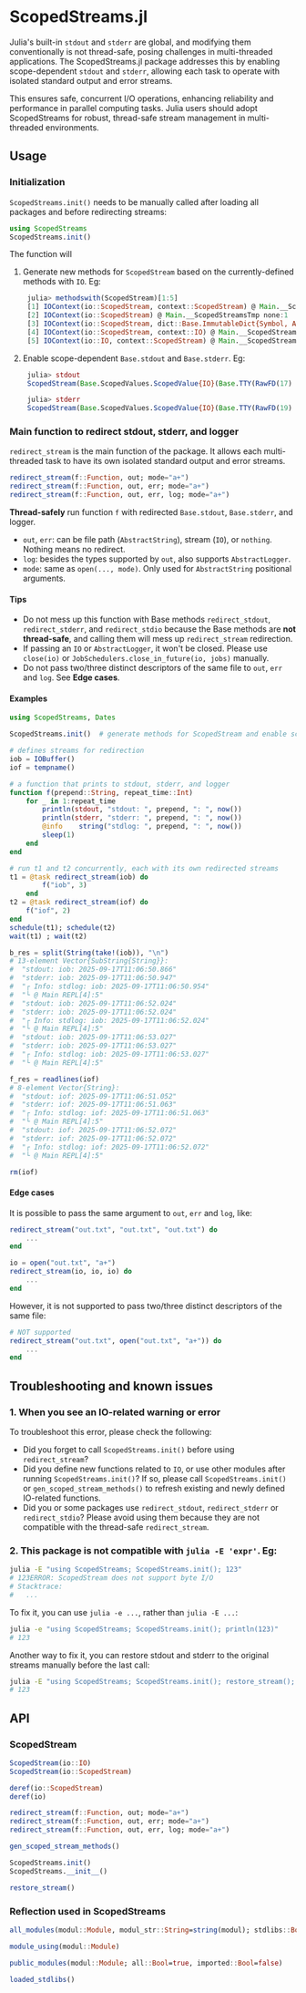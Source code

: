 # ScopedStreams.jl
Julia's built-in `stdout` and `stderr` are global, and modifying them conventionally is not thread-safe, posing challenges in multi-threaded applications. The ScopedStreams.jl package addresses this by enabling scope-dependent `stdout` and `stderr`, allowing each task to operate with isolated standard output and error streams.

This ensures safe, concurrent I/O operations, enhancing reliability and performance in parallel computing tasks. Julia users should adopt ScopedStreams for robust, thread-safe stream management in multi-threaded environments.

## Usage

### Initialization

`ScopedStreams.init()` needs to be manually called after loading all packages and before redirecting streams:

```julia
using ScopedStreams
ScopedStreams.init()
```

The function will

1. Generate new methods for `ScopedStream` based on the currently-defined methods with `IO`. Eg:
   ```julia
    julia> methodswith(ScopedStream)[1:5]
    [1] IOContext(io::ScopedStream, context::ScopedStream) @ Main.__ScopedStreamsTmp none:1
    [2] IOContext(io::ScopedStream) @ Main.__ScopedStreamsTmp none:1
    [3] IOContext(io::ScopedStream, dict::Base.ImmutableDict{Symbol, Any}) @ Main.__ScopedStreamsTmp none:1
    [4] IOContext(io::ScopedStream, context::IO) @ Main.__ScopedStreamsTmp none:1
    [5] IOContext(io::IO, context::ScopedStream) @ Main.__ScopedStreamsTmp none:1
   ```
   
2. Enable scope-dependent `Base.stdout` and `Base.stderr`. Eg:

   ```julia
    julia> stdout
    ScopedStream(Base.ScopedValues.ScopedValue{IO}(Base.TTY(RawFD(17) open, 0 bytes waiting)))

    julia> stderr
    ScopedStream(Base.ScopedValues.ScopedValue{IO}(Base.TTY(RawFD(19) open, 0 bytes waiting)))
   ```


### Main function to redirect stdout, stderr, and logger

`redirect_stream` is the main function of the package. It allows each multi-threaded task to have its own isolated standard output and error streams. 

```julia
redirect_stream(f::Function, out; mode="a+")
redirect_stream(f::Function, out, err; mode="a+")
redirect_stream(f::Function, out, err, log; mode="a+")
```

**Thread-safely** run function `f` with redirected `Base.stdout`, `Base.stderr`, and logger.

- `out`, `err`: can be file path (`AbstractString`), stream (`IO`), or `nothing`. Nothing means no redirect.
- `log`: besides the types supported by `out`, also supports `AbstractLogger`.
- `mode`: same as `open(..., mode)`. Only used for `AbstractString` positional arguments.

#### Tips
- Do not mess up this function with Base methods `redirect_stdout`, `redirect_stderr`, and `redirect_stdio` because the Base methods are **not thread-safe**, and calling them will mess up `redirect_stream` redirection.
- If passing an `IO` or `AbstractLogger`, it won't be closed. Please use `close(io)` or `JobSchedulers.close_in_future(io, jobs)` manually.
- Do not pass two/three distinct descriptors of the same file to `out`, `err` and `log`. See **Edge cases**.

#### Examples
```julia
using ScopedStreams, Dates

ScopedStreams.init()  # generate methods for ScopedStream and enable scope-dependent Base.stdout and Base.stderr

# defines streams for redirection
iob = IOBuffer()
iof = tempname()

# a function that prints to stdout, stderr, and logger
function f(prepend::String, repeat_time::Int)
    for _ in 1:repeat_time
        println(stdout, "stdout: ", prepend, ": ", now())
        println(stderr, "stderr: ", prepend, ": ", now())
        @info    string("stdlog: ", prepend, ": ", now())
        sleep(1)
    end
end

# run t1 and t2 concurrently, each with its own redirected streams
t1 = @task redirect_stream(iob) do
        f("iob", 3)
    end
t2 = @task redirect_stream(iof) do
    f("iof", 2)
end
schedule(t1); schedule(t2)
wait(t1) ; wait(t2)

b_res = split(String(take!(iob)), "\n")
# 13-element Vector{SubString{String}}:
#  "stdout: iob: 2025-09-17T11:06:50.866"
#  "stderr: iob: 2025-09-17T11:06:50.947"
#  "┌ Info: stdlog: iob: 2025-09-17T11:06:50.954"
#  "└ @ Main REPL[4]:5"
#  "stdout: iob: 2025-09-17T11:06:52.024"
#  "stderr: iob: 2025-09-17T11:06:52.024"
#  "┌ Info: stdlog: iob: 2025-09-17T11:06:52.024"
#  "└ @ Main REPL[4]:5"
#  "stdout: iob: 2025-09-17T11:06:53.027"
#  "stderr: iob: 2025-09-17T11:06:53.027"
#  "┌ Info: stdlog: iob: 2025-09-17T11:06:53.027"
#  "└ @ Main REPL[4]:5"

f_res = readlines(iof)
# 8-element Vector{String}:
#  "stdout: iof: 2025-09-17T11:06:51.052"
#  "stderr: iof: 2025-09-17T11:06:51.063"
#  "┌ Info: stdlog: iof: 2025-09-17T11:06:51.063"
#  "└ @ Main REPL[4]:5"
#  "stdout: iof: 2025-09-17T11:06:52.072"
#  "stderr: iof: 2025-09-17T11:06:52.072"
#  "┌ Info: stdlog: iof: 2025-09-17T11:06:52.072"
#  "└ @ Main REPL[4]:5"

rm(iof)
```

#### Edge cases

It is possible to pass the same argument to `out`, `err` and `log`, like:

```julia
redirect_stream("out.txt", "out.txt", "out.txt") do
    ...
end

io = open("out.txt", "a+")
redirect_stream(io, io, io) do
    ...
end
```

However, it is not supported to pass two/three distinct descriptors of the same file:

```julia
# NOT supported
redirect_stream("out.txt", open("out.txt", "a+")) do
    ...
end
```

## Troubleshooting and known issues

### 1. When you see an IO-related warning or error

To troubleshoot this error, please check the following:

- Did you forget to call `ScopedStreams.init()` before using `redirect_stream`?
- Did you define new functions related to `IO`, or use other modules after running `ScopedStreams.init()`? If so, please call `ScopedStreams.init()` or `gen_scoped_stream_methods()` to refresh existing and newly defined IO-related functions.
- Did you or some packages use `redirect_stdout`, `redirect_stderr` or `redirect_stdio`? Please avoid using them because they are not compatible with the thread-safe `redirect_stream`.

### 2. This package is not compatible with `julia -E 'expr'`. Eg:

```bash
julia -E "using ScopedStreams; ScopedStreams.init(); 123"
# 123ERROR: ScopedStream does not support byte I/O
# Stacktrace:
#   ...
```

To fix it, you can use `julia -e ...`, rather than `julia -E ...`:

```bash
julia -e "using ScopedStreams; ScopedStreams.init(); println(123)" 
# 123
```

Another way to fix it, you can restore stdout and stderr to the original streams manually before the last call:

```bash
julia -E "using ScopedStreams; ScopedStreams.init(); restore_stream(); 123"
# 123
```

## API

### ScopedStream

```julia
ScopedStream(io::IO)
ScopedStream(io::ScopedStream)

deref(io::ScopedStream)
deref(io)

redirect_stream(f::Function, out; mode="a+")
redirect_stream(f::Function, out, err; mode="a+")
redirect_stream(f::Function, out, err, log; mode="a+")

gen_scoped_stream_methods()

ScopedStreams.init()
ScopedStreams.__init__()

restore_stream()
```

### Reflection used in ScopedStreams

```julia
all_modules(modul::Module, modul_str::String=string(modul); stdlibs::Bool=true)

module_using(modul::Module)

public_modules(modul::Module; all::Bool=true, imported::Bool=false)

loaded_stdlibs()
```
